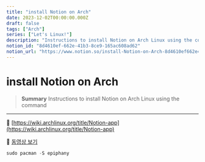 ```yaml
---
title: "install Notion on Arch"
date: 2023-12-02T00:00:00.000Z
draft: false
tags: ["Arch"]
series: ["Let's Linux!"]
description: "Instructions to install Notion on Arch Linux using the command "
notion_id: "8d4610ef-662e-41b3-8ce9-165ac608ad62"
notion_url: "https://www.notion.so/install-Notion-on-Arch-8d4610ef662e41b38ce9165ac608ad62"
---
```


# install Notion on Arch

> **Summary**
> Instructions to install Notion on Arch Linux using the command 

---

🔗 [https://wiki.archlinux.org/title/Notion-app](https://wiki.archlinux.org/title/Notion-app)

🎥 [동영상 보기](https://www.youtube.com/watch?v=QNbc4ItU4eY)

```javascript
sudo pacman -S epiphany
```

